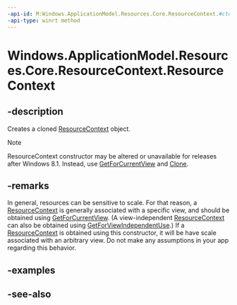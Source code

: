 ```yaml
---
-api-id: M:Windows.ApplicationModel.Resources.Core.ResourceContext.#ctor
-api-type: winrt method
---
```


<!-- Method syntax
public ResourceContext()
-->

# Windows.ApplicationModel.Resources.Core.ResourceContext.ResourceContext

## -description

Creates a cloned [ResourceContext](resourcecontext.md) object.

> [!NOTE]
> ResourceContext constructor may be altered or unavailable for releases after Windows 8.1. Instead, use [GetForCurrentView](resourcecontext_getforcurrentview_1363600702.md) and [Clone](resourcecontext_clone_766852569.md).

## -remarks
In general, resources can be sensitive to scale. For that reason, a [ResourceContext](resourcecontext.md) is generally associated with a specific view, and should be obtained using [GetForCurrentView](resourcecontext_getforcurrentview_1363600702.md). (A view-independent [ResourceContext](resourcecontext.md) can also be obtained using [GetForViewIndependentUse](resourcecontext_getforviewindependentuse_386169056.md).) If a [ResourceContext](resourcecontext.md) is obtained using this constructor, it will be have scale associated with an arbitrary view. Do not make any assumptions in your app regarding this behavior.

## -examples

## -see-also
